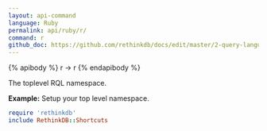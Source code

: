 ```yaml
---
layout: api-command 
language: Ruby
permalink: api/ruby/r/
command: r
github_doc: https://github.com/rethinkdb/docs/edit/master/2-query-language/api/ruby/accessing-rql/r.md
---
```


{% apibody %}
r &rarr; r
{% endapibody %}

The toplevel RQL namespace.

__Example:__ Setup your top level namespace.

```rb
require 'rethinkdb'
include RethinkDB::Shortcuts
```

